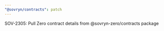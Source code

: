 ```yaml
---
"@sovryn/contracts": patch
---
```


SOV-2305: Pull Zero contract details from @sovryn-zero/contracts package
